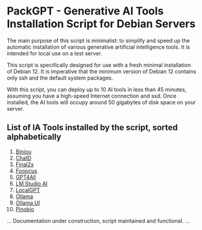 # PackGPT - Generative AI Tools Installation Script for Debian Servers

The main purpose of this script is minimalist: to simplify and speed up the automatic installation of various generative artificial intelligence tools. It is intended for local use on a test server.

This script is specifically designed for use with a fresh minimal installation of Debian 12. It is imperative that the minimum version of Debian 12 contains only ssh and the default system packages.

With this script, you can deploy up to 10 AI tools in less than 45 minutes, assuming you have a high-speed Internet connection and ssd. Once installed, the AI tools will occupy around 50 gigabytes of disk space on your server.

## List of IA Tools installed by the script, sorted alphabetically

1. [Biniou](https://github.com/Woolverine94/biniou)
2. [ChatD](https://github.com/BruceMacD/chatd)
3. [Final2x](https://github.com/Tohrusky/Final2x)
4. [Fooocus](https://github.com/lllyasviel/Fooocus)
5. [GPT4All](https://github.com/nomic-ai/gpt4all)
6. [LM Studio AI](https://github.com/lmstudio-ai/.github)
7. [LocalGPT](https://github.com/PromtEngineer/localGPT)
8. [Ollama](https://github.com/jmorganca/ollama)
9. [Ollama UI](https://github.com/ollama-ui/ollama-ui)
10. <a href="https://github.com/pinokiocomputer/pinokio" target="_blank">Pinokio</a>

... Documentation under construction, script maintained and functional. ...
